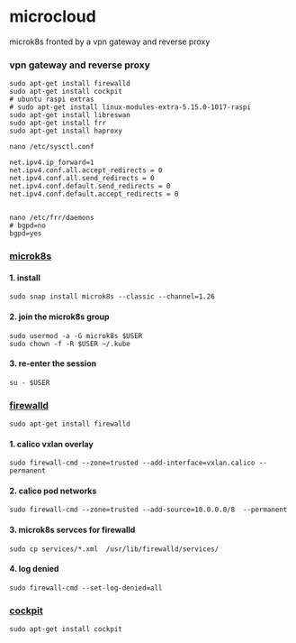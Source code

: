 # **microcloud**
microk8s fronted by a vpn gateway and reverse proxy

### vpn gateway and reverse proxy
```
sudo apt-get install firewalld
sudo apt-get install cockpit
# ubuntu raspi extras
# sudo apt-get install linux-modules-extra-5.15.0-1017-raspi
sudo apt-get install libreswan
sudo apt-get install frr
sudo apt-get install haproxy

nano /etc/sysctl.conf

net.ipv4.ip_forward=1
net.ipv4.conf.all.accept_redirects = 0
net.ipv4.conf.all.send_redirects = 0
net.ipv4.conf.default.send_redirects = 0
net.ipv4.conf.default.accept_redirects = 0


nano /etc/frr/daemons 
# bgpd=no
bgpd=yes

```

### [microk8s](https://microk8s.io/docs/getting-started)
#### 1. install
```
sudo snap install microk8s --classic --channel=1.26
```
#### 2. join the microk8s group
```
sudo usermod -a -G microk8s $USER
sudo chown -f -R $USER ~/.kube
```
#### 3. re-enter the session
```
su - $USER
```
### [firewalld](https://firewalld.org/)
```
sudo apt-get install firewalld
```
#### 1. calico vxlan overlay
```
sudo firewall-cmd --zone=trusted --add-interface=vxlan.calico --permanent
```
#### 2. calico pod networks
```
sudo firewall-cmd --zone=trusted --add-source=10.0.0.0/8  --permanent 
```
#### 3. microk8s servces for firewalld
```
sudo cp services/*.xml  /usr/lib/firewalld/services/ 
```
#### 4. log denied
```
sudo firewall-cmd --set-log-denied=all
```
### [cockpit](https://cockpit-project.org/)
```
sudo apt-get install cockpit
```
